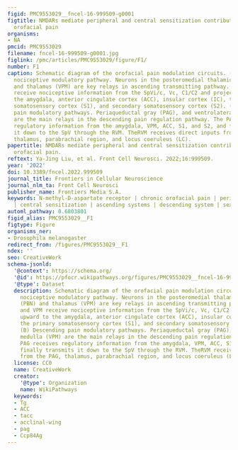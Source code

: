 ```yaml
---
figid: PMC9553029__fncel-16-999509-g0001
figtitle: NMDARs mediate peripheral and central sensitization contributing to chronic
  orofacial pain
organisms:
- NA
pmcid: PMC9553029
filename: fncel-16-999509-g0001.jpg
figlink: /pmc/articles/PMC9553029/figure/F1/
number: F1
caption: Schematic diagram of the orofacial pain modulation circuits. (A) Ascending
  nociceptive modulatory pathway. Neurons in the posteromedial thalamic nucleus (PBN)
  and thalamus (VPM) are key relays in ascending transmitting pathway. PBN and VPM
  receive nociceptive information from the SpVi/c, Vc, C1/C2 and project upward to
  the amygdala, anterior cingulate cortex (ACC), insular cortex (IC), the primary
  somatosensory cortex (S1), and secondary somatosensory cortex (S2). (B) Descending
  pain modulatory pathways. Periaqueductal gray (PAG), and ventrolateral medulla (VPM)
  are the main relays in the descending pain regulation pathway. The PAG receives
  regulatory information from the amygdala, VPM, ACC, S1, and S2, and finally transmits
  it down to the SpV through the RVM. TheRVM receives direct inputs from the PAG,
  thalamus, parabrachial region, and locus coeruleus (LC).
papertitle: NMDARs mediate peripheral and central sensitization contributing to chronic
  orofacial pain.
reftext: Ya-Jing Liu, et al. Front Cell Neurosci. 2022;16:999509.
year: '2022'
doi: 10.3389/fncel.2022.999509
journal_title: Frontiers in Cellular Neuroscience
journal_nlm_ta: Front Cell Neurosci
publisher_name: Frontiers Media S.A.
keywords: N-methyl-D-aspartate receptor | chronic orofacial pain | peripheral sensitization
  | central sensitization | ascending systems | descending system | sex differences
automl_pathway: 0.6803801
figid_alias: PMC9553029__F1
figtype: Figure
organisms_ner:
- Drosophila melanogaster
redirect_from: /figures/PMC9553029__F1
ndex: ''
seo: CreativeWork
schema-jsonld:
  '@context': https://schema.org/
  '@id': https://pfocr.wikipathways.org/figures/PMC9553029__fncel-16-999509-g0001.html
  '@type': Dataset
  description: Schematic diagram of the orofacial pain modulation circuits. (A) Ascending
    nociceptive modulatory pathway. Neurons in the posteromedial thalamic nucleus
    (PBN) and thalamus (VPM) are key relays in ascending transmitting pathway. PBN
    and VPM receive nociceptive information from the SpVi/c, Vc, C1/C2 and project
    upward to the amygdala, anterior cingulate cortex (ACC), insular cortex (IC),
    the primary somatosensory cortex (S1), and secondary somatosensory cortex (S2).
    (B) Descending pain modulatory pathways. Periaqueductal gray (PAG), and ventrolateral
    medulla (VPM) are the main relays in the descending pain regulation pathway. The
    PAG receives regulatory information from the amygdala, VPM, ACC, S1, and S2, and
    finally transmits it down to the SpV through the RVM. TheRVM receives direct inputs
    from the PAG, thalamus, parabrachial region, and locus coeruleus (LC).
  license: CC0
  name: CreativeWork
  creator:
    '@type': Organization
    name: WikiPathways
  keywords:
  - Tg
  - ACC
  - tacc
  - acclinal-wing
  - pag
  - Ccp84Ag
---
```

